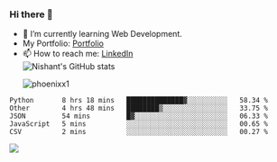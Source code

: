 ### Hi there 👋

<!--
**phoenixx1/phoenixx1** is a ✨ _special_ ✨ repository because its `README.md` (this file) appears on your GitHub profile.

Here are some ideas to get you started:

- 🔭 I’m currently working on ...
- 🌱 I’m currently learning ...
- 👯 I’m looking to collaborate on ...
- 🤔 I’m looking for help with ...
- 💬 Ask me about ...
- 📫 How to reach me: ...
- 😄 Pronouns: ...
- ⚡ Fun fact: ...
-->
- 🌱 I’m currently learning Web Development.
- My Portfolio: [Portfolio](https://phoenixx1.github.io/)
- 📫 How to reach me: [LinkedIn](https://www.linkedin.com/in/nishant-saxena-2609/)  
![Nishant's GitHub stats](https://github-readme-stats.vercel.app/api?username=phoenixx1&count_private=true)<p><img align="center" src="https://github-readme-streak-stats.herokuapp.com/?user=phoenixx1&" alt="phoenixx1" /></p>  
<!--START_SECTION:waka-->
```text
Python       8 hrs 18 mins   ██████████████▓░░░░░░░░░░   58.34 % 
Other        4 hrs 48 mins   ████████▒░░░░░░░░░░░░░░░░   33.75 % 
JSON         54 mins         █▓░░░░░░░░░░░░░░░░░░░░░░░   06.33 % 
JavaScript   5 mins          ░░░░░░░░░░░░░░░░░░░░░░░░░   00.65 % 
CSV          2 mins          ░░░░░░░░░░░░░░░░░░░░░░░░░   00.27 % 
```
<!--END_SECTION:waka-->

![](https://komarev.com/ghpvc/?username=phoenixx1&style=plastic)

<!-- ![Visitor Count](https://profile-counter.glitch.me/phoenixx1/count.svg) -->
